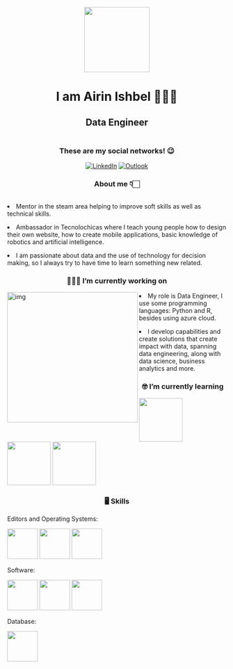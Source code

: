 
<p align="center" width="300">
  <img align="center" width="150" src="https://user-images.githubusercontent.com/71798858/208827535-3fd5d938-d658-48c2-bdd2-7acde521692d.png"/>
  
<h1 align="center"> I am <strong>Airin Ishbel</strong> 💁🏻‍♀️</h1>
  </p>
  
  
  <h2 align="center"> Data Engineer </h2>
<h3 align="center"> </strong> <br />These are my social networks! 😉</h3>

<p align="center">
   <a href="https://www.linkedin.com/in/airin-ishbel/"/><img alt="LinkedIn" src="https://img.shields.io/badge/linkedin-0A66C2?style=for-the-badge&logo=linkedin&logoColor=white"></a>
   <a href="#"/><img alt="Outlook" src="https://img.shields.io/badge/airinishbelsavflor@outlook.com-0078D4?style=for-the-badge&logo=microsoft-outlook&logoColor=white"></a>
</p>

<h3 align="Center">About me 👇🏻</h3> <br /> <li> Mentor in the steam area helping to improve soft skills as well as technical skills. 
 <p> <li> Ambassador in Tecnolochicas where I teach young people how to design their own website, how to create mobile applications, basic knowledge of robotics and artificial intelligence.</p>
<p> <li> I am passionate about data and the use of technology for decision making, so I always try to have time to learn something new related. </p>
  <h3 align="center">👩🏻‍💻 I’m currently working on</h3>
  <img align="left" alt="img" width="300" src="https://www.capgemini.com/es-es/wp-content/uploads/sites/16/2018/04/capgemini_logo_color_rgb.png" >
  <p > <li>My role is Data Engineer, I use some programming languages: Python and R, besides using azure cloud.</p>
  <p> <li>I develop capabilities and create solutions that create impact with data, spanning data engineering, along with data science, business analytics and more.</p>
  
  
  <h3 align="center">🤓 I’m currently learning</h3>
  
  <div align="left">
	<img src="https://user-images.githubusercontent.com/71798858/231653835-7b03d8e0-dc53-497b-a77d-64ed19fb9144.png" width="100" height="100">
	<img src="https://user-images.githubusercontent.com/71798858/231653490-00ab7e5f-c92b-416d-9ed8-7c1e8f85cae4.png" width="100" height="100">
	<img src="https://user-images.githubusercontent.com/71798858/231653748-937fc647-8703-4e31-8fbe-93a88a596906.png" width="100" height="100">
    
</div>
	
  <h3 align="center"> 🖥️ Skills</h3>
	<p align="left">Editors and Operating Systems: </p>
	

		
<img src="https://user-images.githubusercontent.com/71798858/209199615-ab9d19a9-5801-450e-8f46-92efed0f77af.png" width="70" height="70">
	<img  src="https://upload.wikimedia.org/wikipedia/commons/thumb/9/9c/IntelliJ_IDEA_Icon.svg/640px-IntelliJ_IDEA_Icon.svg.png" width="70" height="70">
	<img src="https://upload.wikimedia.org/wikipedia/commons/thumb/9/98/Apache_NetBeans_Logo.svg/1776px-Apache_NetBeans_Logo.svg.png" width="70" height="70">
	
	
<p align="left">Software: </p>
	<img src="https://user-images.githubusercontent.com/71798858/209206400-1af5213d-85a1-4ac7-af9e-ee524fe6da4e.png" width="70" height="70">
	<img src="https://user-images.githubusercontent.com/71798858/209206561-2bff6f00-dd8b-4fa0-a29c-d35af7879a3b.png" width="70" height="70">
	<img src="https://img2.freepng.es/20180328/hde/kisspng-programming-language-data-analysis-computer-progra-r-5abbf2c1918c67.3775356915222668175962.jpg" width="70" height="70">
	
<p align="left">Database: </p>
	<img src="https://user-images.githubusercontent.com/71798858/209206400-1af5213d-85a1-4ac7-af9e-ee524fe6da4e.png" width="70" height="70">
	
	
<!--
**AirinIshbelSaavedraFlores/AirinIshbelSaavedraFlores** is a ✨ _special_ ✨ repository because its `README.md` (this file) appears on your GitHub profile.

Here are some ideas to get you started:


- 👯 I’m looking to collaborate on ...
- 🤔 I’m looking for help with ...
- 💬 Ask me about ...
- 📫 How to reach me: ...
- 😄 Pronouns: ...
- ⚡ Fun fact: ...
-->
